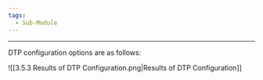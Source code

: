 ```yaml
---
tags:
  - Sub-Module
---
```


---
DTP configuration options are as follows:

![[3.5.3 Results of DTP Configuration.png|Results of DTP Configuration]]